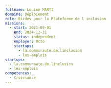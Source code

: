 ```yaml
---
fullname: Louise MARTI
domaine: Déploiement
role: Bizdev pour la Plateforme de l inclusion
missions:
  - start: 2021-09-01
    end: 2024-12-31
    status: independent
    employer: Octo
    startups:
      - la.communaute.de.linclusion
      - les-emplois
startups:
  - la.communaute.de.linclusion
  - les-emplois
competences:
  - Croissance
---
```

